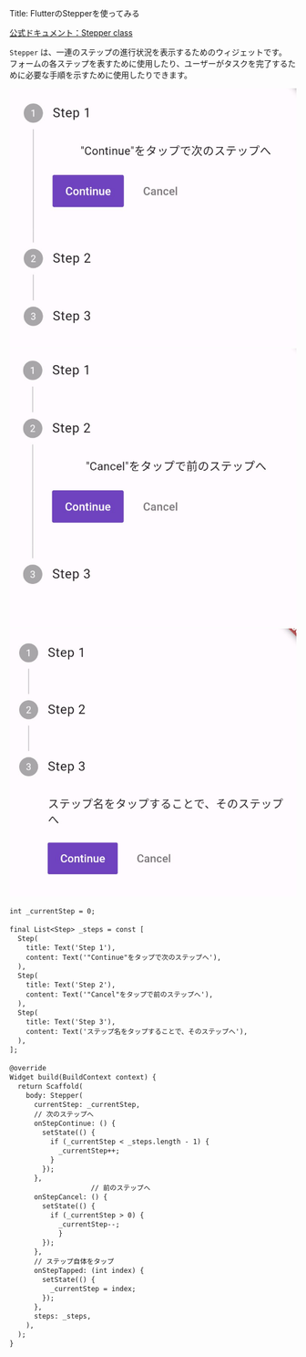 Title: FlutterのStepperを使ってみる

[公式ドキュメント：Stepper class](https://api.flutter.dev/flutter/material/Stepper-class.html)

 `Stepper` は、一連のステップの進行状況を表示するためのウィジェットです。
フォームの各ステップを表すために使用したり、ユーザーがタスクを完了するために必要な手順を示すために使用したりできます。

![Stepper](Stepper_01.jpg)
![Stepper](Stepper_02.jpg)
![Stepper](Stepper_03.jpg)

```
int _currentStep = 0;

final List<Step> _steps = const [
  Step(
    title: Text('Step 1'),
    content: Text('"Continue"をタップで次のステップへ'),
  ),
  Step(
    title: Text('Step 2'),
    content: Text('"Cancel"をタップで前のステップへ'),
  ),
  Step(
    title: Text('Step 3'),
    content: Text('ステップ名をタップすることで、そのステップへ'),
  ),
];

@override
Widget build(BuildContext context) {
  return Scaffold(
    body: Stepper(
      currentStep: _currentStep,
      // 次のステップへ
      onStepContinue: () {
        setState(() {
          if (_currentStep < _steps.length - 1) {
            _currentStep++;
          }
        });
      },
　　　　　　　　　　　　// 前のステップへ
      onStepCancel: () {
        setState(() {
          if (_currentStep > 0) {
            _currentStep--;
            }
        });
      },
      // ステップ自体をタップ
      onStepTapped: (int index) {
        setState(() {
          _currentStep = index;
        });
      },
      steps: _steps,
    ),
  );
}
```

